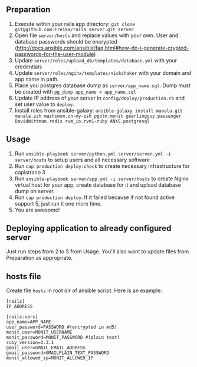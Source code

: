 ## Preparation

1. Execute within your rails app directory: `git clone git@github.com:Freika/rails_server.git server`
2. Open file `server/hosts` and replace values with your own. User and database passwords should be encrypted (http://docs.ansible.com/ansible/faq.html#how-do-i-generate-crypted-passwords-for-the-user-module)
3. Update `server/roles/upload_db/templates/database.yml` with your credentials
4. Update `server/roles/nginx/templates/nickshaker` with your domain and app name in path.
5. Place you postgres database dump as `server/app_name.sql`. Dump must be created with `pg_dump app_name < app_name.sql`
5. Update IP address of your server in `config/deploy/production.rb` and set user value to `deploy`.
6. Install roles from ansible-galaxy: `ansible-galaxy install manala.git manala.zsh mashimom.oh-my-zsh pgolm.monit geerlingguy.passenger DavidWittman.redis rvm_io.rvm1-ruby ANXS.postgresql`

## Usage

1. Run `ansible-playbook server/python.yml server/server.yml -i server/hosts` to setup users and all necessary software
2. Run `cap production deploy:check` to create necessary infrastructure for capistrano 3
3. Run `ansible-playbook server/app.yml -i server/hosts` to create Nginx virtual host for your app, create database for it and upload database dump on server.
4. Run `cap production deploy`. If it failed because if not found active support 5, just run it one more time.
5. You are awesome!

## Deploying application to already configured server

Just run steps from 2 to 5 from Usage. You'll also want to update files from Preparation as appropriate.

## hosts file
Create file `hosts` in root dir of ansible script. Here is an example:

```
[rails]
IP_ADDRESS

[rails:vars]
app_name=APP_NAME
user_password=PASSWORD #(encrypted in md5)
monit_user=MONIT_USERNAME
monit_password=MONIT_PASSWORD #(plain text)
ruby_version=2.3.1
gmail_user=GMAIL_EMAIL_ADDRESS
gmail_password=GMAILPLAIN_TEXT_PASSWORD
monit_allowed_ip=MONIT_ALLOWED_IP
```
